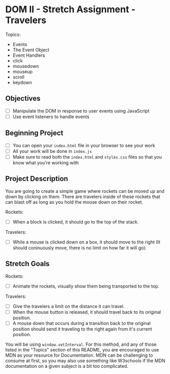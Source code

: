 # DOM II - Stretch Assignment - Travelers 

Topics:
 * Events
 * The Event Object
 * Event Handlers
  * click
  * mousedown
  * mouseup
  * scroll
  * keydown

## Objectives
 * [ ] Manipulate the DOM in response to user events using JavaScript
 * [ ] Use event listeners to handle events

## Beginning Project
 * [ ] You can open your `index.html` file in your browser to see your work
 * [ ] All your work will be done in `index.js`
 * [ ] Make sure to read both the `index.html` and `styles.css` files so that you know what you're working with

## Project Description
 You are going to create a simple game where rockets can be moved up and down by clicking on them.  There are travelers inside of these rockets that can blast off as long as you hold the mouse down on their rocket.

 Rockets:
  * [ ] When a block is clicked, it should go to the top of the stack.

 Travelers:
  * [ ] While a mouse is clicked down on a box, it should move to the right (It should coninuously move, there is no limit on how far it
   will go).
  
## Stretch Goals
  
  Rockets:
    
  * [ ] Animate the rockets, visually show them being transported to the top.
  
  Travelers:
    
  * [ ] Give the travelers a limit on the distance it can travel.
  * [ ] When the mouse button is released, it should travel back to its original position.
  * [ ] A mouse down that occurs during a transition back to the original position should send it traveling to the right again  from it's
   current position.
  
  You will be using `window.setInterval`. For this method, and any of those listed in the "Topics" section of this README, you are encouraged to use MDN as your resource for Documentation. MDN can be challenging to consume at first, so you may also use something like W3schools if the MDN documentation on a given subject is a bit too complicated.
